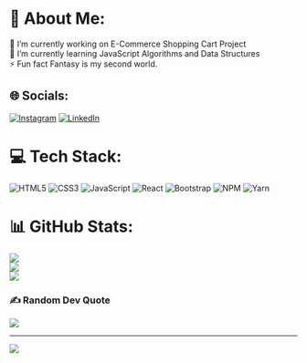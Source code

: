 # 💫 About Me:
🔭 I’m currently working on E-Commerce Shopping Cart Project<br>🌱 I’m currently learning JavaScript Algorithms and Data Structures<br>⚡ Fun fact Fantasy is my second world.


## 🌐 Socials:
[![Instagram](https://img.shields.io/badge/Instagram-%23E4405F.svg?logo=Instagram&logoColor=white)](https://instagram.com/richardgerry76) [![LinkedIn](https://img.shields.io/badge/LinkedIn-%230077B5.svg?logo=linkedin&logoColor=white)](https://linkedin.com/in/richard-gerry) 

# 💻 Tech Stack:
![HTML5](https://img.shields.io/badge/html5-%23E34F26.svg?style=for-the-badge&logo=html5&logoColor=white) ![CSS3](https://img.shields.io/badge/css3-%231572B6.svg?style=for-the-badge&logo=css3&logoColor=white) ![JavaScript](https://img.shields.io/badge/javascript-%23323330.svg?style=for-the-badge&logo=javascript&logoColor=%23F7DF1E) ![React](https://img.shields.io/badge/react-%2320232a.svg?style=for-the-badge&logo=react&logoColor=%2361DAFB) ![Bootstrap](https://img.shields.io/badge/bootstrap-%23563D7C.svg?style=for-the-badge&logo=bootstrap&logoColor=white) ![NPM](https://img.shields.io/badge/NPM-%23000000.svg?style=for-the-badge&logo=npm&logoColor=white) ![Yarn](https://img.shields.io/badge/yarn-%232C8EBB.svg?style=for-the-badge&logo=yarn&logoColor=white)
# 📊 GitHub Stats:
![](https://github-readme-stats.vercel.app/api?username=richardgerry&theme=radical&hide_border=true&include_all_commits=true&count_private=false)<br/>
![](https://github-readme-streak-stats.herokuapp.com/?user=richardgerry&theme=radical&hide_border=true)<br/>
![](https://github-readme-stats.vercel.app/api/top-langs/?username=richardgerry&theme=radical&hide_border=true&include_all_commits=true&count_private=false&layout=compact)

### ✍️ Random Dev Quote
![](https://quotes-github-readme.vercel.app/api?type=horizontal&theme=radical)

---
[![](https://visitcount.itsvg.in/api?id=richardgerry&icon=0&color=6)](https://visitcount.itsvg.in)

<!-- Proudly created with GPRM ( https://gprm.itsvg.in ) -->
